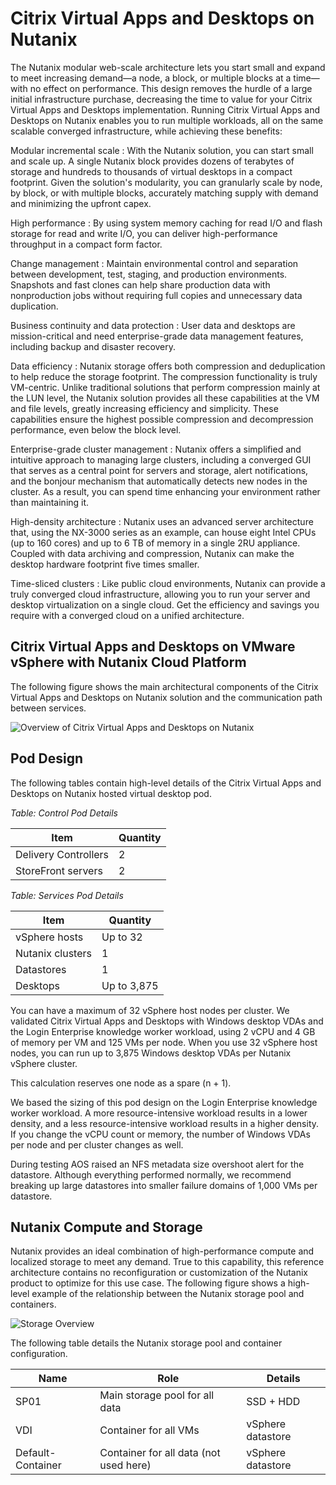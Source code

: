 # Citrix Virtual Apps and Desktops on Nutanix

The Nutanix modular web-scale architecture lets you start small and expand to meet increasing demand—a node, a block, or multiple blocks at a time—with no effect on performance. This design removes the hurdle of a large initial infrastructure purchase, decreasing the time to value for your Citrix Virtual Apps and Desktops implementation. Running Citrix Virtual Apps and Desktops on Nutanix enables you to run multiple workloads, all on the same scalable converged infrastructure, while achieving these benefits:

Modular incremental scale
: With the Nutanix solution, you can start small and scale up. A single Nutanix block provides dozens of terabytes of storage and hundreds to thousands of virtual desktops in a compact footprint. Given the solution's modularity, you can granularly scale by node, by block, or with multiple blocks, accurately matching supply with demand and minimizing the upfront capex.

High performance
: By using system memory caching for read I/O and flash storage for read and write I/O, you can deliver high-performance throughput in a compact form factor. 

Change management
: Maintain environmental control and separation between development, test, staging, and production environments. Snapshots and fast clones can help share production data with nonproduction jobs without requiring full copies and unnecessary data duplication.

Business continuity and data protection
: User data and desktops are mission-critical and need enterprise-grade data management features, including backup and disaster recovery. 

Data efficiency
: Nutanix storage offers both compression and deduplication to help reduce the storage footprint. The compression functionality is truly VM-centric. Unlike traditional solutions that perform compression mainly at the LUN level, the Nutanix solution provides all these capabilities at the VM and file levels, greatly increasing efficiency and simplicity. These capabilities ensure the highest possible compression and decompression performance, even below the block level.

Enterprise-grade cluster management
: Nutanix offers a simplified and intuitive approach to managing large clusters, including a converged GUI that serves as a central point for servers and storage, alert notifications, and the bonjour mechanism that automatically detects new nodes in the cluster. As a result, you can spend time enhancing your environment rather than maintaining it.

High-density architecture
: Nutanix uses an advanced server architecture that, using the NX-3000 series as an example, can house eight Intel CPUs (up to 160 cores) and up to 6 TB of memory in a single 2RU appliance. Coupled with data archiving and compression, Nutanix can make the desktop hardware footprint five times smaller.

Time-sliced clusters
: Like public cloud environments, Nutanix can provide a truly converged cloud infrastructure, allowing you to run your server and desktop virtualization on a single cloud. Get the efficiency and savings you require with a converged cloud on a unified architecture.

## Citrix Virtual Apps and Desktops on VMware vSphere with Nutanix Cloud Platform

The following figure shows the main architectural components of the Citrix Virtual Apps and Desktops on Nutanix solution and the communication path between services. 
 
![Overview of Citrix Virtual Apps and Desktops on Nutanix](../images/cvad-on-nutanix.png "Overview of Citrix Virtual Apps and Desktops on Nutanix")

## Pod Design

The following tables contain high-level details of the Citrix Virtual Apps and Desktops on Nutanix hosted virtual desktop pod.

_Table: Control Pod Details_

| **Item** | **Quantity** |
|---|---|
| Delivery Controllers | 2 |
| StoreFront servers | 2 |

_Table: Services Pod Details_

| **Item** | **Quantity** |
|---|---|
| vSphere hosts | Up to 32 |
| Nutanix clusters | 1 |
| Datastores | 1 |
| Desktops | Up to 3,875 |

You can have a maximum of 32 vSphere host nodes per cluster. We validated Citrix Virtual Apps and Desktops with Windows desktop VDAs and the Login Enterprise knowledge worker workload, using 2 vCPU and 4 GB of memory per VM and 125 VMs per node. When you use 32 vSphere host nodes, you can run up to 3,875 Windows desktop VDAs per Nutanix vSphere cluster.

<note>
This calculation reserves one node as a spare (n + 1).
</note>

We based the sizing of this pod design on the Login Enterprise knowledge worker workload. A more resource-intensive workload results in a lower density, and a less resource-intensive workload results in a higher density. If you change the vCPU count or memory, the number of Windows VDAs per node and per cluster changes as well.

<note>
During testing AOS raised an NFS metadata size overshoot alert for the datastore. Although everything performed normally, we recommend breaking up large datastores into smaller failure domains of 1,000 VMs per datastore.
</note>

## Nutanix Compute and Storage

Nutanix provides an ideal combination of high-performance compute and localized storage to meet any demand. True to this capability, this reference architecture contains no reconfiguration or customization of the Nutanix product to optimize for this use case. The following figure shows a high-level example of the relationship between the Nutanix storage pool and containers.
 
![Storage Overview](../images/nutanix-storage-pools-containers.png "Storage Overview")

The following table details the Nutanix storage pool and container configuration.

| **Name** | **Role** | **Details** |
| --- | --- | --- |
| SP01 | Main storage pool for all data | SSD + HDD |
| VDI | Container for all VMs | vSphere datastore |
| Default-Container | Container for all data (not used here) | vSphere datastore |
